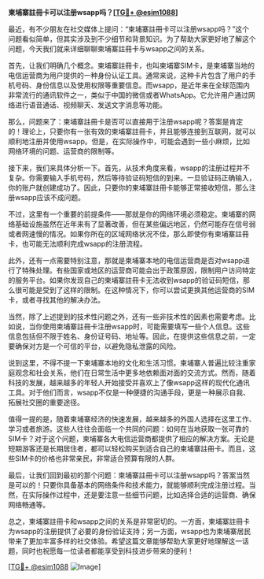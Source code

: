 **柬埔寨註冊卡可以注册wsapp吗？[[TG💪+ @esim1088](https://t.me/s/esim1088)]**

最近，有不少朋友在社交媒体上提问：“柬埔寨註冊卡可以注册wsapp吗？”这个问题看似简单，但其实涉及到不少细节和背景知识。为了帮助大家更好地了解这个问题，今天我们就来详细聊聊柬埔寨註冊卡与wsapp之间的关系。

首先，让我们明确几个概念。柬埔寨註冊卡，也叫柬埔寨SIM卡，是柬埔寨当地的电信运营商为用户提供的一种身份认证工具。通常来说，这种卡片包含了用户的手机号码、身份信息以及使用权限等重要信息。而wsapp，是近年来在全球范围内非常流行的通讯软件之一，类似于中国的微信或者WhatsApp。它允许用户通过网络进行语音通话、视频聊天、发送文字消息等功能。

那么，问题来了：柬埔寨註冊卡是否可以直接用于注册wsapp呢？答案是肯定的！理论上，只要你有一张有效的柬埔寨註冊卡，并且能够连接到互联网，就可以顺利地注册并使用wsapp。但是，在实际操作中，可能会遇到一些小麻烦，比如网络环境的问题、运营商的限制等。

接下来，我们来具体分析一下。首先，从技术角度来看，wsapp的注册过程并不复杂。你需要输入手机号码，然后等待验证码短信的到来。一旦验证码正确输入，你的账户就创建成功了。因此，只要你的柬埔寨註冊卡能够正常接收短信，那么注册wsapp应该不成问题。

不过，这里有一个重要的前提条件——那就是你的网络环境必须稳定。柬埔寨的网络基础设施虽然在近年来有了显著改善，但在某些偏远地区，仍然可能存在信号弱或者网速慢的情况。如果你所在的区域网络状况不佳，那么即使你有柬埔寨註冊卡，也可能无法顺利完成wsapp的注册流程。

此外，还有一点需要特别注意，那就是柬埔寨本地的电信运营商是否对wsapp进行了特殊处理。有些国家或地区的运营商可能会出于政策原因，限制用户访问特定的服务平台。如果你发现自己的柬埔寨註冊卡无法收到wsapp的验证码短信，那么很可能是受到了这样的限制。在这种情况下，你可以尝试更换其他运营商的SIM卡，或者寻找其他的解决办法。

当然，除了上述提到的技术性问题之外，还有一些非技术性的因素也需要考虑。比如说，当你使用柬埔寨註冊卡注册wsapp时，可能需要填写一些个人信息。这些信息包括但不限于姓名、身份证号码、地址等。因此，在提供这些信息之前，一定要确保对方是一个可信的平台，以避免隐私泄露的风险。

说到这里，不得不提一下柬埔寨本地的文化和生活习惯。柬埔寨人普遍比较注重家庭观念和社会关系，他们在日常生活中更多地依赖面对面的交流方式。然而，随着科技的发展，越来越多的年轻人开始接受并喜欢上了像wsapp这样的现代化通讯工具。对于他们而言，wsapp不仅是一种便捷的沟通手段，更是一种展示自我、拓展社交圈的重要途径。

值得一提的是，随着柬埔寨经济的快速发展，越来越多的外国人选择在这里工作、学习或者旅游。这些人往往会面临一个共同的问题：如何在当地获取一张可靠的SIM卡？对于这个问题，柬埔寨各大电信运营商都提供了相应的解决方案。无论是短期游客还是长期居住者，都可以轻松购买到适合自己的柬埔寨註冊卡。而且，这些SIM卡的价格也非常亲民，非常适合预算有限的人群。

最后，让我们回到最初的那个问题：柬埔寨註冊卡可以注册wsapp吗？答案当然是可以的！只要你具备基本的网络条件和技术能力，就能够顺利完成注册过程。当然，在实际操作过程中，还是要注意一些细节问题，比如选择合适的运营商、确保网络畅通等。

总之，柬埔寨註冊卡和wsapp之间的关系是非常密切的。一方面，柬埔寨註冊卡为wsapp的注册提供了必要的身份验证支持；另一方面，wsapp也为柬埔寨居民带来了更加丰富多样的社交体验。希望这篇文章能够帮助大家更好地理解这一话题，同时也祝愿每一位读者都能享受到科技进步带来的便利！

[[TG💪+ @esim1088](https://t.me/s/esim1088) ![Image](https://i.postimg.cc/4NQfJmqS/Snipaste-2025-05-13-00-14-12.png)]